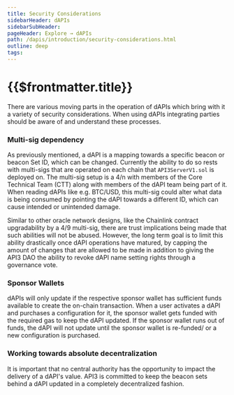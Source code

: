 ```yaml
---
title: Security Considerations
sidebarHeader: dAPIs
sidebarSubHeader:
pageHeader: Explore → dAPIs
path: /dapis/introduction/security-considerations.html
outline: deep
tags:
---
```


<PageHeader/>

# {{$frontmatter.title}}

There are various moving parts in the operation of dAPIs which bring with it a
variety of security considerations. When using dAPIs integrating parties should
be aware of and understand these processes.

### Multi-sig dependency

As previously mentioned, a dAPI is a mapping towards a specific beacon or beacon
Set ID, which can be changed. Currently the ability to do so rests with
multi-sigs that are operated on each chain that `API3ServerV1.sol` is deployed
on. The multi-sig setup is a 4/n with members of the Core Technical Team (CTT)
along with members of the dAPI team being part of it. When reading dAPIs like
e.g. BTC/USD, this multi-sig could alter what data is being consumed by pointing
the dAPI towards a different ID, which can cause intended or unintended damage.

Similar to other oracle network designs, like the Chainlink contract
upgradability by a 4/9 multi-sig, there are trust implications being made that
such abilities will not be abused. However, the long term goal is to limit this
ability drastically once dAPI operations have matured, by capping the amount of
changes that are allowed to be made in addition to giving the API3 DAO the
ability to revoke dAPI name setting rights through a governance vote.

### Sponsor Wallets

dAPIs will only update if the respective sponsor wallet has sufficient funds
available to create the on-chain transaction. When a user activates a dAPI and
purchases a configuration for it, the sponsor wallet gets funded with the
required gas to keep the dAPI updated. If the sponsor wallet runs out of funds,
the dAPI will not update until the sponsor wallet is re-funded/ or a new
configuration is purchased.

### Working towards absolute decentralization

It is important that no central authority has the opportunity to impact the
delivery of a dAPI's value. API3 is committed to keep the beacon sets behind a
dAPI updated in a completely decentralized fashion.
